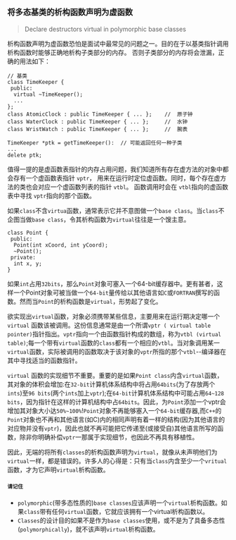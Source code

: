 ## `将多态基类的析构函数声明为虚函数`

> Declare destructors virtual in polymorphic base classes

析构函数声明为虚函数恐怕是面试中最常见的问题之一。目的在于以基类指针调用析构函数时能够正确地析构子类部分的内存。 否则子类部分的内存将会泄漏，正确的用法如下：
```
// 基类
class TimeKeeper {
 public:
  virtual ~TimeKeeper();
  ...
};
class AtomicClock : public TimeKeeper { ... };    //  原子钟
class WaterClock : public TimeKeeper { ... };     //  水钟
class WristWatch : public TimeKeeper { ... };     //  腕表

TimeKeeper *ptk = getTimeKeeper():  // 可能返回任何一种子类
...
delete ptk;
```
值得一提的是虚函数表指针的内存占用问题，我们知道所有存在虚方法的对象中都会存有一个虚函数表指针 `vptr`， 用来在运行时定位虚函数。同时，每个存在虚方法的类也会对应一个虚函数列表的指针 `vtbl`。 函数调用时会在 `vtbl`指向的虚函数表中寻找 `vptr`指向的那个函数。

如果`class`不含`virtua`函数，通常表示它并不意图做一个`base class`。当`class`不企图当做`base class`，令其析构函数为`virtual`往往是一个馊主意。
```
class Point {
 public:
  Point(int xCoord, int yCoord);
  ~Point();
 private:
  int x, y;
}
```

如果`int`占用`32bits`，那么`Point`对象可塞入一个64-bit缓存器中。更有甚者，这样一个Point对象可被当做一个`64-bit`量传给以其他语言如`C`或`FORTRAN`撰写的函数。然而当`Point`的析构函数是`virtual`，形势起了变化。

欲实现出`virtual`函数，对象必须携带某些信息，主要用来在运行期决定哪一个 `virtual` 函数该被调用。这份信息通常是由一个所谓`vptr ( virtual table pointer)`指针指出。`vptr`指向一个由函数指针构成的数组，称为`vtbl (virtual table)`;每一个带有`virtual`函数的`class`都有一个相应的`vtbl`。当对象调用某一`virtual`函数，实际被调用的函数取决于该对象的`vptr`所指的那个`vtbl`--编译器在其中寻找适当的函数指针。

`virtual` 函数的实现细节不重要。重要的是如果`Point class`内含`virtual`函数，其对象的体积会增加:在`32-bit`计算机体系结构中将占用`64bits`(为了存放两个`ints`)至`96 bits`(两个`ints`加上`vptr`);在`64-bit`计算机体系结构中可能占用`64~128 bits`，因为指针在这样的计算机结构中占`64bits`。因此，为`Point`添加一个vptr会增加其对象大小达`50%~100%`!`Point`对象不再能够塞入一个`64-bit`缓存器,而`C++`的`Point`对象也不再和其他语言(如C)内的相同声明有着一样的结构(因为其他语言的对应物并没有`vptr`)，因此也就不再可能把它传递至(或接受自)其他语言所写的函数，除非你明确补偿`vptr`一那属于实现细节，也因此不再具有移植性。

因此，无端的将所有`classes`的析构函数声明为`virtual`，就像从未声明他们为`virtual`一样，都是错误的。许多人的心得是：只有当`class`内含至少一个`vritual`函数，才为它声明`virtual`析构函数。

#### `请记住`
- `polymorphic`(带多态性质的)`base classes`应该声明一个`virtual`析构函数。如果`class`带有任何`virtual`函数，它就应该拥有一个virtual析构函数以。
- `Classes`的设计目的如果不是作为`base classes`使用，或不是为了具备多态性(`polymorphically`)，就不该声明`virtual`析构函数。
